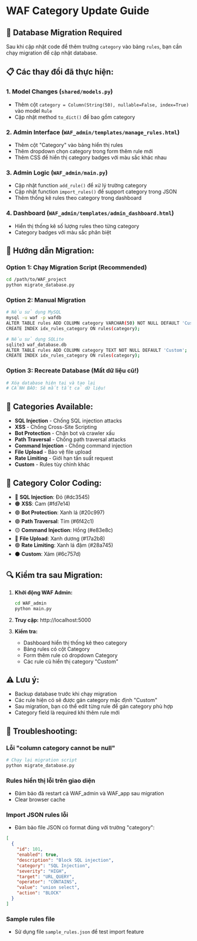 # WAF Category Update Guide

## 🔄 Database Migration Required

Sau khi cập nhật code để thêm trường `category` vào bảng `rules`, bạn cần chạy migration để cập nhật database.

## 📋 Các thay đổi đã thực hiện:

### 1. **Model Changes** (`shared/models.py`)
- Thêm cột `category = Column(String(50), nullable=False, index=True)` vào model `Rule`
- Cập nhật method `to_dict()` để bao gồm category

### 2. **Admin Interface** (`WAF_admin/templates/manage_rules.html`)
- Thêm cột "Category" vào bảng hiển thị rules
- Thêm dropdown chọn category trong form thêm rule mới
- Thêm CSS để hiển thị category badges với màu sắc khác nhau

### 3. **Admin Logic** (`WAF_admin/main.py`)
- Cập nhật function `add_rule()` để xử lý trường category
- Cập nhật function `import_rules()` để support category trong JSON
- Thêm thống kê rules theo category trong dashboard

### 4. **Dashboard** (`WAF_admin/templates/admin_dashboard.html`)
- Hiển thị thống kê số lượng rules theo từng category
- Category badges với màu sắc phân biệt

## 🚀 Hướng dẫn Migration:

### Option 1: Chạy Migration Script (Recommended)
```bash
cd /path/to/WAF_project
python migrate_database.py
```

### Option 2: Manual Migration
```bash
# Nếu sử dụng MySQL
mysql -u waf -p wafdb
ALTER TABLE rules ADD COLUMN category VARCHAR(50) NOT NULL DEFAULT 'Custom';
CREATE INDEX idx_rules_category ON rules(category);

# Nếu sử dụng SQLite
sqlite3 waf_database.db
ALTER TABLE rules ADD COLUMN category TEXT NOT NULL DEFAULT 'Custom';
CREATE INDEX idx_rules_category ON rules(category);
```

### Option 3: Recreate Database (Mất dữ liệu cũ!)
```bash
# Xóa database hiện tại và tạo lại
# CẢNH BÁO: Sẽ mất tất cả dữ liệu!
```

## 📝 Categories Available:

- **SQL Injection** - Chống SQL injection attacks  
- **XSS** - Chống Cross-Site Scripting
- **Bot Protection** - Chặn bot và crawler xấu
- **Path Traversal** - Chống path traversal attacks
- **Command Injection** - Chống command injection
- **File Upload** - Bảo vệ file upload
- **Rate Limiting** - Giới hạn tần suất request
- **Custom** - Rules tùy chỉnh khác

## 🎨 Category Color Coding:

- 🔴 **SQL Injection**: Đỏ (#dc3545)
- 🟠 **XSS**: Cam (#fd7e14) 
- 🟢 **Bot Protection**: Xanh lá (#20c997)
- 🟣 **Path Traversal**: Tím (#6f42c1)
- 🟡 **Command Injection**: Hồng (#e83e8c)
- 🔵 **File Upload**: Xanh dương (#17a2b8)
- 🟢 **Rate Limiting**: Xanh lá đậm (#28a745)
- ⚫ **Custom**: Xám (#6c757d)

## 🔍 Kiểm tra sau Migration:

1. **Khởi động WAF Admin:**
   ```bash
   cd WAF_admin
   python main.py
   ```

2. **Truy cập:** http://localhost:5000

3. **Kiểm tra:**
   - Dashboard hiển thị thống kê theo category
   - Bảng rules có cột Category
   - Form thêm rule có dropdown Category
   - Các rule cũ hiển thị category "Custom"

## ⚠️ Lưu ý:

- Backup database trước khi chạy migration
- Các rule hiện có sẽ được gán category mặc định "Custom"
- Sau migration, bạn có thể edit từng rule để gán category phù hợp
- Category field là required khi thêm rule mới

## 🐛 Troubleshooting:

### Lỗi "column category cannot be null"
```bash
# Chạy lại migration script
python migrate_database.py
```

### Rules hiển thị lỗi trên giao diện
- Đảm bảo đã restart cả WAF_admin và WAF_app sau migration
- Clear browser cache

### Import JSON rules lỗi
- Đảm bảo file JSON có format đúng với trường "category":
```json
[
  {
    "id": 101,
    "enabled": true,
    "description": "Block SQL injection",
    "category": "SQL Injection",
    "severity": "HIGH",
    "target": "URL_QUERY",
    "operator": "CONTAINS",
    "value": "union select",
    "action": "BLOCK"
  }
]
```

### Sample rules file
- Sử dụng file `sample_rules.json` để test import feature
